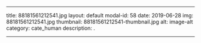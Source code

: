 
---
title: 88181561212541.jpg
layout: default
modal-id: 58
date: 2019-06-28
img: 88181561212541.jpg
thumbnail: 88181561212541-thumbnail.jpg
alt: image-alt
category: cate_human
description: .

---
